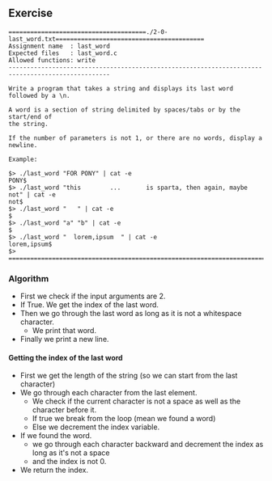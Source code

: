 ## Exercise

```
======================================./2-0-last_word.txt=========================================
Assignment name  : last_word
Expected files   : last_word.c
Allowed functions: write
--------------------------------------------------------------------------------------------------

Write a program that takes a string and displays its last word followed by a \n.

A word is a section of string delimited by spaces/tabs or by the start/end of
the string.

If the number of parameters is not 1, or there are no words, display a newline.

Example:

$> ./last_word "FOR PONY" | cat -e
PONY$
$> ./last_word "this        ...       is sparta, then again, maybe    not" | cat -e
not$
$> ./last_word "   " | cat -e
$
$> ./last_word "a" "b" | cat -e
$
$> ./last_word "  lorem,ipsum  " | cat -e
lorem,ipsum$
$>
==================================================================================================
```

### Algorithm

- First we check if the input arguments are 2.
- If True. We get the index of the last word.
- Then we go through the last word as long as it is not a whitespace character.
	- We print that word.
- Finally we print a new line.

#### Getting the index of the last word
- First we get the length of the string (so we can start from the last character)
- We go through each character from the last element.
	- We check if the current character is not a space as well as the character before it.
	- If true we break from the loop (mean we found a word)
	- Else we decrement the index variable.
- If we found the word.
	- we go through each character backward and decrement the index as long as it's not a space
	- and the index is not 0.
- We return the index.

